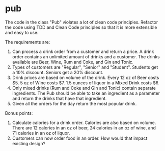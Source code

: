 # pub

The code in the class "Pub" violates a lot of clean code principles.  Refactor the code using TDD and Clean Code principles so that it
is more extensible and easy to use.

The requirements are:

1) Can process a drink order from a customer and return a price.  A drink order contains an unlimited amount of drinks and a customer.  The drinks available are Beer, Wine, Rum and Coke, and Gin and Tonic.
2) Types of customers are "Regular", "Senior" and "Student".  Students get a 10% discount.  Seniors get a 20% discount.
3) Drink prices are based on volume of the drink.  Every 12 oz of Beer costs $5.  5 oz of Wine costs $7.  1.5 ounces of liquor in a Mixed Drink costs $6.
4) Only mixed drinks (Rum and Coke and Gin and Tonic) contain separate ingredients.  The Pub should be able to take an ingredient as a parameter and return the drinks that have that ingredient.
5) Given all the orders for the day return the most popular drink.

Bonus points:

1) Calculate calories for a drink order.  Calories are also based on volume.  There are 12 calories in an oz of beer, 24 calories in an oz of wine, and 71 calories in an oz of liquor.
2) Customers can now order food in an order.  How would that impact existing design?
